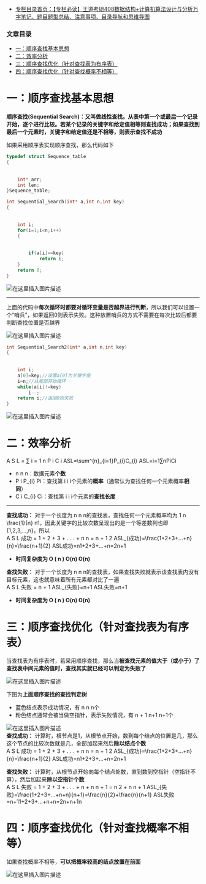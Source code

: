  

- [专栏目录首页：【专栏必读】王道考研408数据结构+计算机算法设计与分析万字笔记、题目题型总结、注意事项、目录导航和思维导图](https://zhangxing-tech.blog.csdn.net/article/details/121501138?spm=1001.2014.3001.5502)

### 文章目录

- [一：顺序查找基本思想](#_6)
- [二：效率分析](#_58)
- [三：顺序查找优化（针对查找表为有序表）](#_84)
- [四：顺序查找优化（针对查找概率不相等）](#_106)

# 一：顺序查找基本思想

**顺序查找\(Sequential Search\)：又叫做线性查找。从表中第一个或最后一个记录开始，逐个进行比较。若某个记录的关键字和给定值相等则查找成功；如果查找到最后一个元素时，关键字和给定值还是不相等，则表示查找不成功**

如果采用顺序表实现顺序查找，那么代码如下

```c
typedef struct Sequence_table
{
            
            
	int* arr;
	int len;
}Sequence_table;

int Sequential_Search(int* a,int n,int key)
{
            
            
	int i;
	for(i=1;i<n;i++)
	{
            
            
		if(a[i]==key)
			return i;
	}
	return 0;
}
```

![在这里插入图片描述](https://ziquyun.com/main/csdn/img?url=https%3A%2F%2Fimg-blog.csdnimg.cn%2Ff551924914cf48d18db604d16103c664.png%3Fx-oss-process%3Dimage%2Fwatermark%2Ctype_ZHJvaWRzYW5zZmFsbGJhY2s%2Cshadow_50%2Ctext_Q1NETiBA5oiR5pOm5LqGREo%3D%2Csize_20%2Ccolor_FFFFFF%2Ct_70%2Cg_se%2Cx_16&rfUrl=https%3A%2F%2Fzhangxing-tech.blog.csdn.net%2Farticle%2Fdetails%2F121597944)

---

上面的代码中**每次循环时都要对循环变量是否越界进行判断**，所以我们可以设置一个“哨兵”，如果返回0则表示失败。这种放置哨兵的方式不需要在每次比较后都要判断查找位置是否越界

![在这里插入图片描述](https://ziquyun.com/main/csdn/img?url=https%3A%2F%2Fimg-blog.csdnimg.cn%2F6432efb5c76941028f5d98afe3fc690d.png%3Fx-oss-process%3Dimage%2Fwatermark%2Ctype_ZHJvaWRzYW5zZmFsbGJhY2s%2Cshadow_50%2Ctext_Q1NETiBA5oiR5pOm5LqGREo%3D%2Csize_20%2Ccolor_FFFFFF%2Ct_70%2Cg_se%2Cx_16&rfUrl=https%3A%2F%2Fzhangxing-tech.blog.csdn.net%2Farticle%2Fdetails%2F121597944)

```c
int Sequential_Search2(int* a,int n,int key)
{
            
            
	int i;
	a[0]=key;//设置a[0]为关键字值
	i=n;//从尾部开始循环
	while(a[i]!=key)
		i--;
	return i;//返回0则失败
}
```

![在这里插入图片描述](https://ziquyun.com/main/csdn/img?url=https%3A%2F%2Fimg-blog.csdnimg.cn%2F57de39c7fb5541a7b1f07a9243cf5eaa.png%3Fx-oss-process%3Dimage%2Fwatermark%2Ctype_ZHJvaWRzYW5zZmFsbGJhY2s%2Cshadow_50%2Ctext_Q1NETiBA5oiR5pOm5LqGREo%3D%2Csize_20%2Ccolor_FFFFFF%2Ct_70%2Cg_se%2Cx_16&rfUrl=https%3A%2F%2Fzhangxing-tech.blog.csdn.net%2Farticle%2Fdetails%2F121597944)

# 二：效率分析

A S L = ∑ i = 1 n P i C i ASL=\\sum\^\{n\}\_\{i=1\}P\_\{i\}C\_\{i\} ASL\=i\=1∑n​Pi​Ci​

- n n n：数据元素**个数**
- P i P\_\{i\} Pi​：查找第 i i i个元素的**概率**（通常认为查找任何一个元素概率**相同**）
- C i C\_\{i\} Ci​：查找第 i i i个元素的**查找长度**

---

**查找成功：** 对于一个长度为 n n n的查找表，查找任何一个元素概率均为 1 n \\frac\{1\}\{n\} n1​，因此关键字的比较次数呈现出的是一个等差数列也即\{1,2,3,…,n\}，所以  
A S L 成功 = 1 + 2 + 3 + . . . + n n = n + 1 2 ASL\_\{成功\}=\\frac\{1+2+3+...+n\}\{n\}=\\frac\{n+1\}\{2\} ASL成功​\=n1+2+3+...+n​\=2n+1​

- **时间复杂度为 O \( n \) O\(n\) O\(n\)**

**查找失败：** 对于一个长度为 n n n的查找表，如果查找失败就表示该查找表内没有目标元素，这也就意味着所有元素都对比了一遍  
A S L 失败 = n + 1 ASL\_\{失败\}=n+1 ASL失败​\=n+1

- **时间复杂度为 O \( n \) O\(n\) O\(n\)**

# 三：顺序查找优化（针对查找表为有序表）

当查找表为有序表时，若采用顺序查找，那么当**被查找元素的值大于（或小于）了查找表中间元素的值时，查找其实就已经可以判定为失败了**

![在这里插入图片描述](https://ziquyun.com/main/csdn/img?url=https%3A%2F%2Fimg-blog.csdnimg.cn%2F3ca3f463bf4849e7a239ef9d8bc08947.png%3Fx-oss-process%3Dimage%2Fwatermark%2Ctype_ZHJvaWRzYW5zZmFsbGJhY2s%2Cshadow_50%2Ctext_Q1NETiBA5oiR5pOm5LqGREo%3D%2Csize_20%2Ccolor_FFFFFF%2Ct_70%2Cg_se%2Cx_16&rfUrl=https%3A%2F%2Fzhangxing-tech.blog.csdn.net%2Farticle%2Fdetails%2F121597944)

下图为**上面顺序查找的查找判定树**

- 蓝色结点表示成功情况，有 n n n个
- 粉色结点通常会被当做空指针，表示失败情况，有 n + 1 n+1 n+1个

![在这里插入图片描述](https://ziquyun.com/main/csdn/img?url=https%3A%2F%2Fimg-blog.csdnimg.cn%2F999faa36534742c2ac82d2ecb19a8827.png%3Fx-oss-process%3Dimage%2Fwatermark%2Ctype_ZHJvaWRzYW5zZmFsbGJhY2s%2Cshadow_50%2Ctext_Q1NETiBA5oiR5pOm5LqGREo%3D%2Csize_20%2Ccolor_FFFFFF%2Ct_70%2Cg_se%2Cx_16&rfUrl=https%3A%2F%2Fzhangxing-tech.blog.csdn.net%2Farticle%2Fdetails%2F121597944)  
**查找成功：** 计算时，根节点是1，从根节点开始，数到每个结点的位置是几，那么这个节点的比较次数就是几，全部加起来然后**除以结点个数**  
A S L 成功 = 1 + 2 + 3 + . . . + n n = n + 1 2 ASL\_\{成功\}=\\frac\{1+2+3+...+n\}\{n\}=\\frac\{n+1\}\{2\} ASL成功​\=n1+2+3+...+n​\=2n+1​

**查找失败：** 计算时，从根节点开始向每个结点处数，直到数到空指针（空指针不算），然后加起来**除以空指针个数**  
A S L 失败 = 1 + 2 + 3 + . . . + n + n n + 1 = n 2 + n n + 1 ASL\_\{失败\}=\\frac\{1+2+3+...+n+n\}\{n+1\}=\\frac\{n\}\{2\}+\\frac\{n\}\{n+1\} ASL失败​\=n+11+2+3+...+n+n​\=2n​+n+1n​

# 四：顺序查找优化（针对查找概率不相等）

如果查找概率不相等，**可以把概率较高的结点放置在前面**

![在这里插入图片描述](https://ziquyun.com/main/csdn/img?url=https%3A%2F%2Fimg-blog.csdnimg.cn%2F91503b06e14f498fb8911a7c9e500164.png%3Fx-oss-process%3Dimage%2Fwatermark%2Ctype_ZHJvaWRzYW5zZmFsbGJhY2s%2Cshadow_50%2Ctext_Q1NETiBA5oiR5pOm5LqGREo%3D%2Csize_20%2Ccolor_FFFFFF%2Ct_70%2Cg_se%2Cx_16&rfUrl=https%3A%2F%2Fzhangxing-tech.blog.csdn.net%2Farticle%2Fdetails%2F121597944)